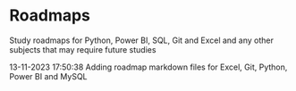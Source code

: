# Roadmaps
Study roadmaps for Python, Power BI, SQL, Git and Excel and any other subjects that may require future studies

13-11-2023 17:50:38 Adding roadmap markdown files for Excel, Git, Python, Power BI and MySQL
